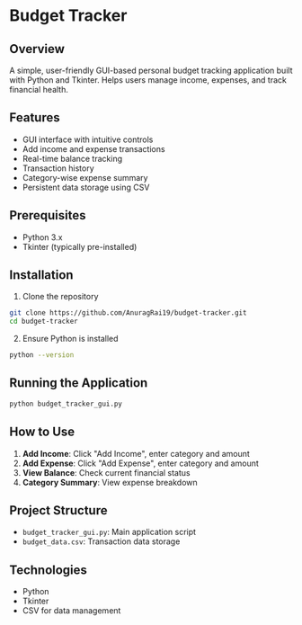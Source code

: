 # Budget Tracker

## Overview
A simple, user-friendly GUI-based personal budget tracking application built with Python and Tkinter. Helps users manage income, expenses, and track financial health.

## Features
- GUI interface with intuitive controls
- Add income and expense transactions
- Real-time balance tracking
- Transaction history
- Category-wise expense summary
- Persistent data storage using CSV

## Prerequisites
- Python 3.x
- Tkinter (typically pre-installed)

## Installation
1. Clone the repository
```bash
git clone https://github.com/AnuragRai19/budget-tracker.git
cd budget-tracker
```

2. Ensure Python is installed
```bash
python --version
```

## Running the Application
```bash
python budget_tracker_gui.py
```

## How to Use
1. **Add Income**: Click "Add Income", enter category and amount
2. **Add Expense**: Click "Add Expense", enter category and amount
3. **View Balance**: Check current financial status
4. **Category Summary**: View expense breakdown

## Project Structure
- `budget_tracker_gui.py`: Main application script
- `budget_data.csv`: Transaction data storage

## Technologies
- Python
- Tkinter
- CSV for data management



